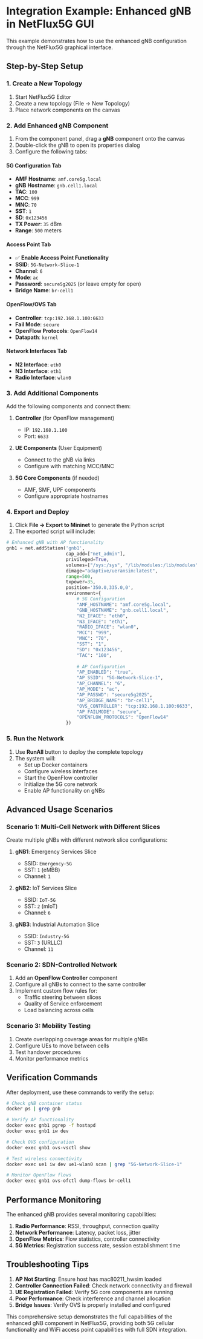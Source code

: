 # Integration Example: Enhanced gNB in NetFlux5G GUI

This example demonstrates how to use the enhanced gNB configuration through the NetFlux5G graphical interface.

## Step-by-Step Setup

### 1. Create a New Topology

1. Start NetFlux5G Editor
2. Create a new topology (File → New Topology)
3. Place network components on the canvas

### 2. Add Enhanced gNB Component

1. From the component panel, drag a **gNB** component onto the canvas
2. Double-click the gNB to open its properties dialog
3. Configure the following tabs:

#### 5G Configuration Tab
- **AMF Hostname**: `amf.core5g.local`
- **gNB Hostname**: `gnb.cell1.local`
- **TAC**: `100`
- **MCC**: `999`
- **MNC**: `70`
- **SST**: `1`
- **SD**: `0x123456`
- **TX Power**: `35` dBm
- **Range**: `500` meters

#### Access Point Tab
- ✅ **Enable Access Point Functionality**
- **SSID**: `5G-Network-Slice-1`
- **Channel**: `6`
- **Mode**: `ac`
- **Password**: `secure5g2025` (or leave empty for open)
- **Bridge Name**: `br-cell1`

#### OpenFlow/OVS Tab
- **Controller**: `tcp:192.168.1.100:6633`
- **Fail Mode**: `secure`
- **OpenFlow Protocols**: `OpenFlow14`
- **Datapath**: `kernel`

#### Network Interfaces Tab
- **N2 Interface**: `eth0`
- **N3 Interface**: `eth1`
- **Radio Interface**: `wlan0`

### 3. Add Additional Components

Add the following components and connect them:

1. **Controller** (for OpenFlow management)
   - IP: `192.168.1.100`
   - Port: `6633`

2. **UE Components** (User Equipment)
   - Connect to the gNB via links
   - Configure with matching MCC/MNC

3. **5G Core Components** (if needed)
   - AMF, SMF, UPF components
   - Configure appropriate hostnames

### 4. Export and Deploy

1. Click **File → Export to Mininet** to generate the Python script
2. The exported script will include:

```python
# Enhanced gNB with AP functionality
gnb1 = net.addStation('gnb1',
                      cap_add=["net_admin"],
                      privileged=True,
                      volumes=["/sys:/sys", "/lib/modules:/lib/modules", "/sys/kernel/debug:/sys/kernel/debug"],
                      dimage="adaptive/ueransim:latest",
                      range=500,
                      txpower=35,
                      position='350.0,335.0,0',
                      environment={
                          # 5G Configuration
                          "AMF_HOSTNAME": "amf.core5g.local",
                          "GNB_HOSTNAME": "gnb.cell1.local",
                          "N2_IFACE": "eth0",
                          "N3_IFACE": "eth1",
                          "RADIO_IFACE": "wlan0",
                          "MCC": "999",
                          "MNC": "70",
                          "SST": "1",
                          "SD": "0x123456",
                          "TAC": "100",
                          
                          # AP Configuration
                          "AP_ENABLED": "true",
                          "AP_SSID": "5G-Network-Slice-1",
                          "AP_CHANNEL": "6",
                          "AP_MODE": "ac",
                          "AP_PASSWD": "secure5g2025",
                          "AP_BRIDGE_NAME": "br-cell1",
                          "OVS_CONTROLLER": "tcp:192.168.1.100:6633",
                          "AP_FAILMODE": "secure",
                          "OPENFLOW_PROTOCOLS": "OpenFlow14"
                      })
```

### 5. Run the Network

1. Use **RunAll** button to deploy the complete topology
2. The system will:
   - Set up Docker containers
   - Configure wireless interfaces
   - Start the OpenFlow controller
   - Initialize the 5G core network
   - Enable AP functionality on gNBs

## Advanced Usage Scenarios

### Scenario 1: Multi-Cell Network with Different Slices

Create multiple gNBs with different network slice configurations:

1. **gNB1**: Emergency Services Slice
   - SSID: `Emergency-5G`
   - SST: `1` (eMBB)
   - Channel: `1`

2. **gNB2**: IoT Services Slice
   - SSID: `IoT-5G`
   - SST: `2` (mIoT)
   - Channel: `6`

3. **gNB3**: Industrial Automation Slice
   - SSID: `Industry-5G`
   - SST: `3` (URLLC)
   - Channel: `11`

### Scenario 2: SDN-Controlled Network

1. Add an **OpenFlow Controller** component
2. Configure all gNBs to connect to the same controller
3. Implement custom flow rules for:
   - Traffic steering between slices
   - Quality of Service enforcement
   - Load balancing across cells

### Scenario 3: Mobility Testing

1. Create overlapping coverage areas for multiple gNBs
2. Configure UEs to move between cells
3. Test handover procedures
4. Monitor performance metrics

## Verification Commands

After deployment, use these commands to verify the setup:

```bash
# Check gNB container status
docker ps | grep gnb

# Verify AP functionality
docker exec gnb1 pgrep -f hostapd
docker exec gnb1 iw dev

# Check OVS configuration
docker exec gnb1 ovs-vsctl show

# Test wireless connectivity
docker exec ue1 iw dev ue1-wlan0 scan | grep "5G-Network-Slice-1"

# Monitor OpenFlow flows
docker exec gnb1 ovs-ofctl dump-flows br-cell1
```

## Performance Monitoring

The enhanced gNB provides several monitoring capabilities:

1. **Radio Performance**: RSSI, throughput, connection quality
2. **Network Performance**: Latency, packet loss, jitter
3. **OpenFlow Metrics**: Flow statistics, controller connectivity
4. **5G Metrics**: Registration success rate, session establishment time

## Troubleshooting Tips

1. **AP Not Starting**: Ensure host has mac80211_hwsim loaded
2. **Controller Connection Failed**: Check network connectivity and firewall
3. **UE Registration Failed**: Verify 5G core components are running
4. **Poor Performance**: Check interference and channel allocation
5. **Bridge Issues**: Verify OVS is properly installed and configured

This comprehensive setup demonstrates the full capabilities of the enhanced gNB component in NetFlux5G, providing both 5G cellular functionality and WiFi access point capabilities with full SDN integration.
